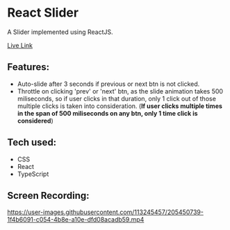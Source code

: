 # React Slider

A Slider implemented using ReactJS.

[Live Link](https://react-slider-three.vercel.app/)

## Features: 
- Auto-slide after 3 seconds if previous or next btn is not clicked.
- Throttle on clicking 'prev' or 'next' btn, as the slide animation takes 500 miliseconds, so if user clicks in that duration, only 1 click out of those multiple clicks is taken into consideration. (**If user clicks multiple times in the span of 500 miliseconds on any btn, only 1 time click is considered**)

## Tech used: 
- CSS
- React
- TypeScript

## Screen Recording: 


https://user-images.githubusercontent.com/113245457/205450739-1f4b6091-c054-4b8e-a10e-dfd08acadb59.mp4


